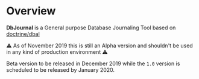 # Overview

**DbJournal** is a General purpose Database Journaling Tool based on [doctrine/dbal](https://github.com/doctrine/dbal)

⚠️ As of November 2019 this is still an Alpha version and shouldn't be used in any kind of production environment ⚠️

Beta version to be released in December 2019 while the `1.0` version is scheduled to be released by January 2020.
